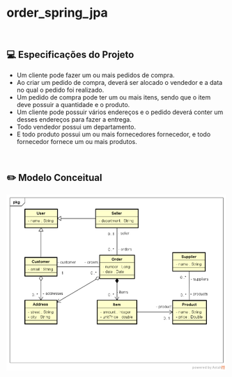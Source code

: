 # order_spring_jpa
<br/>

## 💻 Especificações do Projeto

* Um cliente pode fazer um ou mais pedidos de compra.
* Ao criar um pedido de compra, deverá ser alocado o vendedor e a data no qual o pedido foi realizado. 
* Um pedido de compra pode ter um ou mais itens, sendo que o item deve possuir a quantidade e o produto. 
* Um cliente pode possuir vários endereços e o pedido deverá conter um desses endereços para fazer a entrega.
* Todo vendedor possui um departamento.
* E todo produto possui um ou mais fornecedores fornecedor, e todo fornecedor fornece um ou mais produtos.
<br/>

## ✏️ Modelo Conceitual

<img src="public/ModelagemConceitual.png" alt="Modelo Conceitual do Projeto" />
